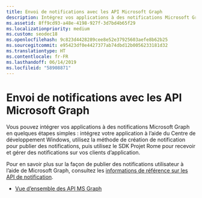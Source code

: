```yaml
---
title: Envoi de notifications avec les API Microsoft Graph
description: Intégrez vos applications à des notifications Microsoft Graph en quelques étapes simples.
ms.assetid: 8ff9cd93-a48e-4198-927f-3d7bd4b65f29
ms.localizationpriority: medium
ms.custom: seodec18
ms.openlocfilehash: 9c823d4428289cee8e52e37925603aefe8b62b25
ms.sourcegitcommit: e95423df0e4427377ab74dbd12b0056233181d32
ms.translationtype: HT
ms.contentlocale: fr-FR
ms.lasthandoff: 06/14/2019
ms.locfileid: "58908871"
---
```

# <a name="sending-notifications-using-microsoft-graph-apis"></a>Envoi de notifications avec les API Microsoft Graph

Vous pouvez intégrer vos applications à des notifications Microsoft Graph en quelques étapes simples : intégrez votre application à l’aide du Centre de développement Windows, utilisez la méthode de création de notification pour publier des notifications, puis utilisez le SDK Projet Rome pour recevoir et gérer des notifications sur vos clients d’application.

Pour en savoir plus sur la façon de publier des notifications utilisateur à l’aide de Microsoft Graph, consultez les [informations de référence sur les API de notification](https://developer.microsoft.com/graph/docs/api-reference/beta/resources/notifications-api-overview).

* [Vue d’ensemble des API MS Graph](https://developer.microsoft.com/en-us/graph/docs/concepts/notifications-concept-overview)

